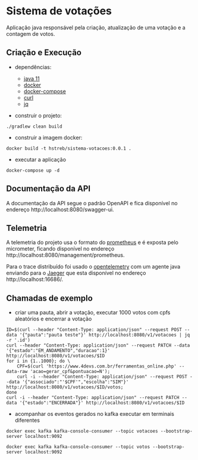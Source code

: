 # Sistema de votações

Aplicação java responsável pela criação, atualização de uma votação e a contagem de votos.

## Criação e Execução

- dependências:
  - [java 11](https://www.oracle.com/java/technologies/javase-jdk11-downloads.html)
  - [docker](https://docs.docker.com/)
  - [docker-compose](https://docs.docker.com/compose/)
  - [curl](https://curl.se/)
  - [jq](https://stedolan.github.io/jq/)

- construir o projeto:

```shell
./gradlew clean build
```

- construir a imagem docker:

```shell
docker build -t hstreb/sistema-votacoes:0.0.1 .
```

- executar a aplicação

```shell
docker-compose up -d
```

## Documentação da API

A documentação da API segue o padrão OpenAPI e fica disponível no endereço http://localhost:8080/swagger-ui.

## Telemetria

A telemetria do projeto usa o formato do [prometheus](https://prometheus.io/) e é exposta pelo micrometer, ficando disponível no endereço http://localhost:8080/management/prometheus.

Para o trace distribuído foi usado o [opentelemetry](https://opentelemetry.io/) com um agente java enviando para o [Jaeger](https://www.jaegertracing.io/) que esta disponível no endereço http://localhost:16686/.

## Chamadas de exemplo

- criar uma pauta, abrir a votação, executar 1000 votos com cpfs aleatórios e encerrar a votação
```shell
ID=$(curl --header "Content-Type: application/json" --request POST --data '{"pauta":"pauta teste"}' http://localhost:8080/v1/votacoes | jq -r '.id')
curl --header "Content-Type: application/json" --request PATCH --data '{"estado":"EM_ANDAMENTO","duracao":1}' http://localhost:8080/v1/votacoes/$ID
for i in {1..1000}; do \
    CPF=$(curl 'https://www.4devs.com.br/ferramentas_online.php' --data-raw 'acao=gerar_cpf&pontuacao=N');
    curl -i --header "Content-Type: application/json" --request POST --data '{"associado":"'$CPF'","escolha":"SIM"}' http://localhost:8080/v1/votacoes/$ID/votos;
done
curl -i --header "Content-Type: application/json" --request PATCH --data '{"estado":"ENCERRADA"}' http://localhost:8080/v1/votacoes/$ID
```

- acompanhar os eventos gerados no kafka executar em terminais diferentes

```shell
docker exec kafka kafka-console-consumer --topic votacoes --bootstrap-server localhost:9092
```

```shell
docker exec kafka kafka-console-consumer --topic votos --bootstrap-server localhost:9092
```
